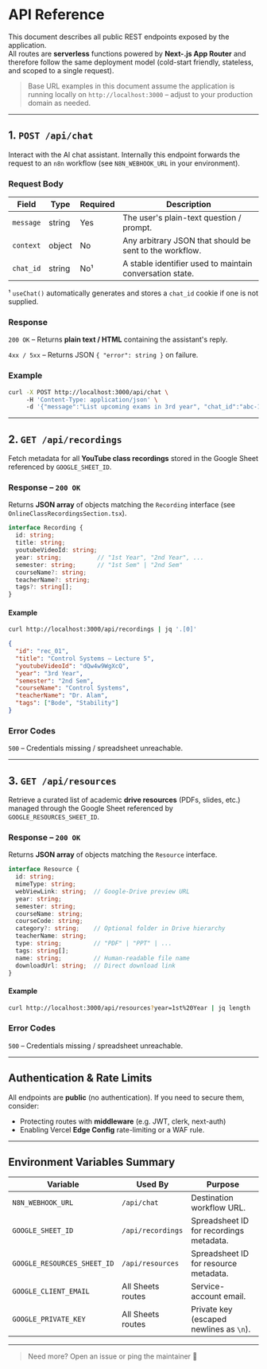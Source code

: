 # API Reference

This document describes all public REST endpoints exposed by the application.  
All routes are **serverless** functions powered by **Next-.js App Router** and therefore follow the same deployment model (cold-start friendly, stateless, and scoped to a single request).

> Base URL examples in this document assume the application is running locally on `http://localhost:3000` – adjust to your production domain as needed.

---

## 1. `POST /api/chat`

Interact with the AI chat assistant. Internally this endpoint forwards the request to an `n8n` workflow (see `N8N_WEBHOOK_URL` in your environment).

### Request Body

| Field       | Type     | Required | Description                                              |
|-------------|----------|----------|----------------------------------------------------------|
| `message`   | string   | Yes      | The user's plain-text question / prompt.                 |
| `context`   | object   | No       | Any arbitrary JSON that should be sent to the workflow.  |
| `chat_id`   | string   | No¹      | A stable identifier used to maintain conversation state. |

¹ `useChat()` automatically generates and stores a `chat_id` cookie if one is not supplied.

### Response

`200 OK` – Returns **plain text / HTML** containing the assistant's reply.

`4xx / 5xx` – Returns JSON `{ "error": string }` on failure.

### Example

```bash
curl -X POST http://localhost:3000/api/chat \ 
     -H 'Content-Type: application/json' \ 
     -d '{"message":"List upcoming exams in 3rd year", "chat_id":"abc-123"}'
```

---

## 2. `GET /api/recordings`

Fetch metadata for all **YouTube class recordings** stored in the Google Sheet referenced by `GOOGLE_SHEET_ID`.

### Response – `200 OK`
Returns **JSON array** of objects matching the `Recording` interface (see `OnlineClassRecordingsSection.tsx`).

```ts
interface Recording {
  id: string;
  title: string;
  youtubeVideoId: string;
  year: string;          // "1st Year", "2nd Year", ...
  semester: string;      // "1st Sem" | "2nd Sem"
  courseName?: string;
  teacherName?: string;
  tags?: string[];
}
```

#### Example

```bash
curl http://localhost:3000/api/recordings | jq '.[0]'
```

```json
{
  "id": "rec_01",
  "title": "Control Systems – Lecture 5",
  "youtubeVideoId": "dQw4w9WgXcQ",
  "year": "3rd Year",
  "semester": "2nd Sem",
  "courseName": "Control Systems",
  "teacherName": "Dr. Alam",
  "tags": ["Bode", "Stability"]
}
```

### Error Codes
`500` – Credentials missing / spreadsheet unreachable.

---

## 3. `GET /api/resources`

Retrieve a curated list of academic **drive resources** (PDFs, slides, etc.) managed through the Google Sheet referenced by `GOOGLE_RESOURCES_SHEET_ID`.

### Response – `200 OK`
Returns **JSON array** of objects matching the `Resource` interface.

```ts
interface Resource {
  id: string;
  mimeType: string;
  webViewLink: string;  // Google-Drive preview URL
  year: string;
  semester: string;
  courseName: string;
  courseCode: string;
  category?: string;    // Optional folder in Drive hierarchy
  teacherName: string;
  type: string;         // "PDF" | "PPT" | ...
  tags: string[];
  name: string;         // Human-readable file name
  downloadUrl: string;  // Direct download link
}
```

#### Example

```bash
curl http://localhost:3000/api/resources?year=1st%20Year | jq length
```

### Error Codes
`500` – Credentials missing / spreadsheet unreachable.

---

## Authentication & Rate Limits

All endpoints are **public** (no authentication). If you need to secure them, consider:

* Protecting routes with **middleware** (e.g. JWT, clerk, next-auth)
* Enabling Vercel **Edge Config** rate-limiting or a WAF rule.

---

## Environment Variables Summary

| Variable                    | Used By            | Purpose                                  |
|-----------------------------|--------------------|-------------------------------------------|
| `N8N_WEBHOOK_URL`           | `/api/chat`        | Destination workflow URL.                 |
| `GOOGLE_SHEET_ID`           | `/api/recordings`  | Spreadsheet ID for recordings metadata.   |
| `GOOGLE_RESOURCES_SHEET_ID` | `/api/resources`   | Spreadsheet ID for resource metadata.     |
| `GOOGLE_CLIENT_EMAIL`       | All Sheets routes  | Service-account email.                    |
| `GOOGLE_PRIVATE_KEY`        | All Sheets routes  | Private key (escaped newlines as `\n`).   |

---

> Need more? Open an issue or ping the maintainer 🎉